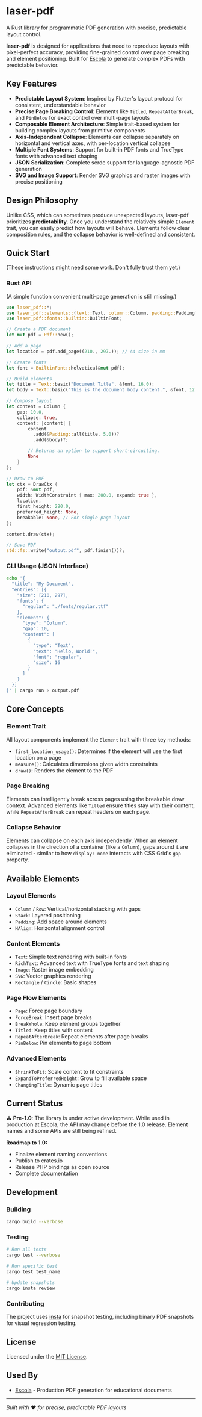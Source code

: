 # laser-pdf

A Rust library for programmatic PDF generation with precise, predictable layout control.

**laser-pdf** is designed for applications that need to reproduce layouts with pixel-perfect accuracy, providing fine-grained control over page breaking and element positioning. Built for [Escola](https://www.escola.ch) to generate complex PDFs with predictable behavior.

## Key Features

- **Predictable Layout System**: Inspired by Flutter's layout protocol for consistent, understandable behavior
- **Precise Page Breaking Control**: Elements like `Titled`, `RepeatAfterBreak`, and `PinBelow` for exact control over multi-page layouts  
- **Composable Element Architecture**: Simple trait-based system for building complex layouts from primitive components
- **Axis-Independent Collapse**: Elements can collapse separately on horizontal and vertical axes, with per-location vertical collapse
- **Multiple Font Systems**: Support for built-in PDF fonts and TrueType fonts with advanced text shaping
- **JSON Serialization**: Complete serde support for language-agnostic PDF generation
- **SVG and Image Support**: Render SVG graphics and raster images with precise positioning

## Design Philosophy

Unlike CSS, which can sometimes produce unexpected layouts, laser-pdf prioritizes **predictability**. Once you understand the relatively simple `Element` trait, you can easily predict how layouts will behave. Elements follow clear composition rules, and the collapse behavior is well-defined and consistent.

## Quick Start

(These instructions might need some work. Don't fully trust them yet.)

### Rust API

(A simple function convenient multi-page generation is still missing.)

```rust
use laser_pdf::*;
use laser_pdf::elements::{text::Text, column::Column, padding::Padding};
use laser_pdf::fonts::builtin::BuiltinFont;

// Create a PDF document
let mut pdf = Pdf::new();

// Add a page
let location = pdf.add_page((210., 297.)); // A4 size in mm

// Create fonts
let font = BuiltinFont::helvetica(&mut pdf);

// Build elements
let title = Text::basic("Document Title", &font, 16.0);
let body = Text::basic("This is the document body content.", &font, 12.0);

// Compose layout
let content = Column {
    gap: 10.0,
    collapse: true,
    content: |content| {
        content
          .add(&Padding::all(title, 5.0))?
          .add(&body)?;

        // Returns an option to support short-circuiting.
        None
    }
};

// Draw to PDF
let ctx = DrawCtx {
    pdf: &mut pdf,
    width: WidthConstraint { max: 200.0, expand: true },
    location,
    first_height: 280.0,
    preferred_height: None,
    breakable: None, // For single-page layout
};

content.draw(ctx);

// Save PDF
std::fs::write("output.pdf", pdf.finish())?;
```

### CLI Usage (JSON Interface)

```bash
echo '{
  "title": "My Document",
  "entries": [{
    "size": [210, 297],
    "fonts": {
      "regular": "./fonts/regular.ttf"
    },
    "element": {
      "type": "Column",
      "gap": 10,
      "content": [
        {
          "type": "Text",
          "text": "Hello, World!",
          "font": "regular",
          "size": 16
        }
      ]
    }
  }]
}' | cargo run > output.pdf
```

## Core Concepts

### Element Trait

All layout components implement the `Element` trait with three key methods:

- `first_location_usage()`: Determines if the element will use the first location on a page
- `measure()`: Calculates dimensions given width constraints  
- `draw()`: Renders the element to the PDF

### Page Breaking

Elements can intelligently break across pages using the breakable draw context. Advanced elements like `Titled` ensure titles stay with their content, while `RepeatAfterBreak` can repeat headers on each page.

### Collapse Behavior

Elements can collapse on each axis independently. When an element collapses in the direction of a container (like a `Column`), gaps around it are eliminated - similar to how `display: none` interacts with CSS Grid's `gap` property.

## Available Elements

### Layout Elements
- `Column` / `Row`: Vertical/horizontal stacking with gaps
- `Stack`: Layered positioning
- `Padding`: Add space around elements
- `HAlign`: Horizontal alignment control

### Content Elements  
- `Text`: Simple text rendering with built-in fonts
- `RichText`: Advanced text with TrueType fonts and text shaping
- `Image`: Raster image embedding
- `SVG`: Vector graphics rendering
- `Rectangle` / `Circle`: Basic shapes

### Page Flow Elements
- `Page`: Force page boundary
- `ForceBreak`: Insert page breaks
- `BreakWhole`: Keep element groups together
- `Titled`: Keep titles with content
- `RepeatAfterBreak`: Repeat elements after page breaks
- `PinBelow`: Pin elements to page bottom

### Advanced Elements
- `ShrinkToFit`: Scale content to fit constraints
- `ExpandToPreferredHeight`: Grow to fill available space
- `ChangingTitle`: Dynamic page titles

## Current Status

⚠️ **Pre-1.0**: The library is under active development. While used in production at Escola, the API may change before the 1.0 release. Element names and some APIs are still being refined.

**Roadmap to 1.0:**
- Finalize element naming conventions
- Publish to crates.io
- Release PHP bindings as open source
- Complete documentation

## Development

### Building
```bash
cargo build --verbose
```

### Testing
```bash
# Run all tests
cargo test --verbose

# Run specific test
cargo test test_name

# Update snapshots
cargo insta review
```

### Contributing

The project uses [insta](https://insta.rs/) for snapshot testing, including binary PDF snapshots for visual regression testing.

## License

Licensed under the [MIT License](LICENSE).

## Used By

- [Escola](https://www.escola.ch) - Production PDF generation for educational documents

---

*Built with ❤️ for precise, predictable PDF layouts*
